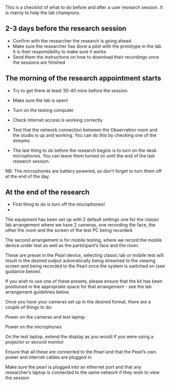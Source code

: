
This is a checklist of what to do before and after a user research session. It is mainly to help the lab champions.

## 2-3 days before the research session
- Confirm with the researcher the research is going ahead
- Make sure the researcher has done a pilot with the prototype in the lab. It is their responsibility to make sure it works
- Send them the instructions on how to download their recordings once the sessions are finished

## The morning of the research appointment starts
- Try to get there at least 30-40 mins before the session
- Make sure the lab is open!
- Turn on the testing computer
- Check Internet access is working correctly
- Test that the network connection between the Observation room and the studio is up and working. You can do this by checking one of the streams.

- The last thing to do before the research begins is to turn on the desk microphones. You can leave them turned on until the end of the last research session.

NB: The microphones are battery powered, so don't forget to turn them off at the end of the day.


## At the end of the research
- First thing to do is turn off the microphones!
-


The equipment has been set up with 2 default settings one for the classic lab arrangement where we have 2 cameras, one recording the face, the other the room and the screen of the test PC being recorded.

The second arrangement is for mobile testing, where we record the mobile device under test as well as the participant’s face and the room.

These are preset in the Pearl device, selecting classic lab or mobile test will result in the desired output automatically being streamed to the viewing screen and being recorded to the Pearl once the system is switched on (see guidance below).

If you wish to use one of these presets, please ensure that the kit has been positioned in the appropriate space for that arrangement - see the lab arrangement guidelines below.

Once you have your cameras set up in the desired format, there are a couple of things to do:

Power on the cameras and test laptop.

Power on the microphones

On the test laptop, extend the display as you would if you were using a projector or second monitor

Ensure that all these are connected to the Pearl and that the Pearl’s own power and internet cables are plugged in.

Make sure the pearl is plugged into an ethernet port and that any researcher’s laptop is connected to the same network if they wish to view the session  
